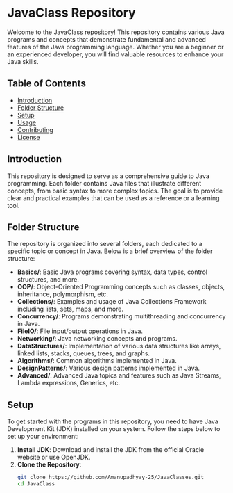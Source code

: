 # JavaClass Repository

Welcome to the JavaClass repository! This repository contains various Java programs and concepts that demonstrate fundamental and advanced features of the Java programming language. Whether you are a beginner or an experienced developer, you will find valuable resources to enhance your Java skills.

## Table of Contents

- [Introduction](#introduction)
- [Folder Structure](#folder-structure)
- [Setup](#setup)
- [Usage](#usage)
- [Contributing](#contributing)
- [License](#license)

## Introduction

This repository is designed to serve as a comprehensive guide to Java programming. Each folder contains Java files that illustrate different concepts, from basic syntax to more complex topics. The goal is to provide clear and practical examples that can be used as a reference or a learning tool.

## Folder Structure

The repository is organized into several folders, each dedicated to a specific topic or concept in Java. Below is a brief overview of the folder structure:

- **Basics/**: Basic Java programs covering syntax, data types, control structures, and more.
- **OOP/**: Object-Oriented Programming concepts such as classes, objects, inheritance, polymorphism, etc.
- **Collections/**: Examples and usage of Java Collections Framework including lists, sets, maps, and more.
- **Concurrency/**: Programs demonstrating multithreading and concurrency in Java.
- **FileIO/**: File input/output operations in Java.
- **Networking/**: Java networking concepts and programs.
- **DataStructures/**: Implementation of various data structures like arrays, linked lists, stacks, queues, trees, and graphs.
- **Algorithms/**: Common algorithms implemented in Java.
- **DesignPatterns/**: Various design patterns implemented in Java.
- **Advanced/**: Advanced Java topics and features such as Java Streams, Lambda expressions, Generics, etc.

## Setup

To get started with the programs in this repository, you need to have Java Development Kit (JDK) installed on your system. Follow the steps below to set up your environment:

1. **Install JDK**: Download and install the JDK from the official Oracle website or use OpenJDK.
2. **Clone the Repository**:
   ```sh
   git clone https://github.com/Amanupadhyay-25/JavaClasses.git
   cd JavaClass
